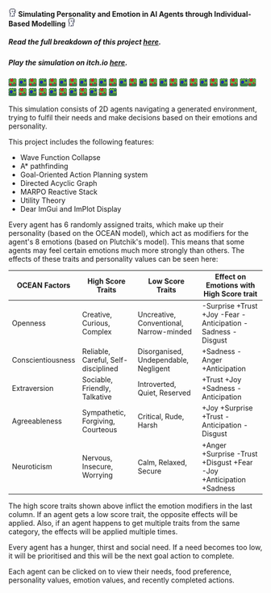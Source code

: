 #### ![agent](FYP_AIBelievability/FYP_AIBelievability/Images/agent_single.png) Simulating Personality and Emotion in AI Agents through Individual-Based Modelling ![agent](FYP_AIBelievability/FYP_AIBelievability/Images/agent_single.png)

##### Read the full breakdown of this project [here](https://kaceyhalstead.wordpress.com/2025/02/02/simulating-personality-and-emotion-in-ai-agents-through-individual-based-modelling/).

##### Play the simulation on itch.io [here](https://kaceyhalstead.itch.io/simulating-personality-and-emotion-in-ai-agents-through-individual-based-modelli).

![bush](FYP_AIBelievability/FYP_AIBelievability/Images/bushRED.png)    ![bush](FYP_AIBelievability/FYP_AIBelievability/Images/bushBLUE.png)    ![bush](FYP_AIBelievability/FYP_AIBelievability/Images/bushRED.png) 
![bush](FYP_AIBelievability/FYP_AIBelievability/Images/bushBLUE.png)
![bush](FYP_AIBelievability/FYP_AIBelievability/Images/bushRED.png) ![bush](FYP_AIBelievability/FYP_AIBelievability/Images/bushBLUE.png) ![bush](FYP_AIBelievability/FYP_AIBelievability/Images/bushRED.png) ![bush](FYP_AIBelievability/FYP_AIBelievability/Images/bushBLUE.png)
![bush](FYP_AIBelievability/FYP_AIBelievability/Images/bushRED.png) ![bush](FYP_AIBelievability/FYP_AIBelievability/Images/bushBLUE.png) ![bush](FYP_AIBelievability/FYP_AIBelievability/Images/bushRED.png) ![bush](FYP_AIBelievability/FYP_AIBelievability/Images/bushBLUE.png) ![bush](FYP_AIBelievability/FYP_AIBelievability/Images/bushRED.png)    ![bush](FYP_AIBelievability/FYP_AIBelievability/Images/bushBLUE.png)    ![bush](FYP_AIBelievability/FYP_AIBelievability/Images/bushRED.png) 
![bush](FYP_AIBelievability/FYP_AIBelievability/Images/bushBLUE.png)
![bush](FYP_AIBelievability/FYP_AIBelievability/Images/bushRED.png) ![bush](FYP_AIBelievability/FYP_AIBelievability/Images/bushBLUE.png) ![bush](FYP_AIBelievability/FYP_AIBelievability/Images/bushRED.png) ![bush](FYP_AIBelievability/FYP_AIBelievability/Images/bushBLUE.png)
![bush](FYP_AIBelievability/FYP_AIBelievability/Images/bushRED.png) ![bush](FYP_AIBelievability/FYP_AIBelievability/Images/bushBLUE.png) ![bush](FYP_AIBelievability/FYP_AIBelievability/Images/bushRED.png) ![bush](FYP_AIBelievability/FYP_AIBelievability/Images/bushBLUE.png)![bush](FYP_AIBelievability/FYP_AIBelievability/Images/bushRED.png)    ![bush](FYP_AIBelievability/FYP_AIBelievability/Images/bushBLUE.png)    ![bush](FYP_AIBelievability/FYP_AIBelievability/Images/bushRED.png) 
![bush](FYP_AIBelievability/FYP_AIBelievability/Images/bushBLUE.png)
![bush](FYP_AIBelievability/FYP_AIBelievability/Images/bushRED.png) ![bush](FYP_AIBelievability/FYP_AIBelievability/Images/bushBLUE.png) ![bush](FYP_AIBelievability/FYP_AIBelievability/Images/bushRED.png) ![bush](FYP_AIBelievability/FYP_AIBelievability/Images/bushBLUE.png)
![bush](FYP_AIBelievability/FYP_AIBelievability/Images/bushRED.png) ![bush](FYP_AIBelievability/FYP_AIBelievability/Images/bushBLUE.png) ![bush](FYP_AIBelievability/FYP_AIBelievability/Images/bushRED.png) ![bush](FYP_AIBelievability/FYP_AIBelievability/Images/bushBLUE.png)

This simulation consists of 2D agents navigating a generated environment, trying to fulfil their needs and make decisions based on their emotions and personality. 

This project includes the following features:
- Wave Function Collapse
- A* pathfinding
- Goal-Oriented Action Planning system
- Directed Acyclic Graph
- MARPO Reactive Stack
- Utility Theory
- Dear ImGui and ImPlot Display

Every agent has 6 randomly assigned traits, which make up their personality (based on the OCEAN model), which act as modifiers for the agent's 8 emotions (based on Plutchik's model). This means that some agents may feel certain emotions much more strongly than others.
The effects of these traits and personality values can be seen here:

| OCEAN Factors  | High Score Traits | Low Score Traits  | Effect on Emotions with High Score trait |
| -------------- | ----------------- | ----------------- | ------------------ |
| Openness  | Creative, Curious, Complex  | Uncreative, Conventional, Narrow-minded  | -Surprise  +Trust  +Joy  -Fear -Anticipation -Sadness -Disgust  | 
| Conscientiousness  | Reliable, Careful, Self-disciplined  | Disorganised, Undependable, Negligent  | +Sadness -Anger +Anticipation  |
| Extraversion  | Sociable, Friendly, Talkative  | Introverted, Quiet, Reserved  | +Trust +Joy +Sadness -Anticipation  | 
| Agreeableness  | Sympathetic, Forgiving, Courteous  | Critical, Rude, Harsh  | +Joy +Surprise +Trust -Anticipation -Disgust  |
| Neuroticism  | Nervous, Insecure, Worrying  | Calm, Relaxed, Secure  | +Anger +Surprise -Trust +Disgust +Fear -Joy +Anticipation +Sadness  | 

The high score traits shown above inflict the emotion modifiers in the last column. If an agent gets a low score trait, the opposite effects will be applied. Also, if an agent happens to get multiple traits from the same category, the effects will be applied multiple times.

Every agent has a hunger, thirst and social need. If a need becomes too low, it will be prioritised and this will be the next goal action to complete.

Each agent can be clicked on to view their needs, food preference, personality values, emotion values, and recently completed actions.
